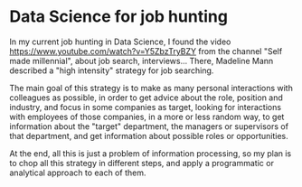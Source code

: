 # Data Science for job hunting
In my current job hunting in Data Science, I found the video https://www.youtube.com/watch?v=Y5ZbzTryBZY from the channel "Self made millennial", about job search, interviews... There, Madeline Mann described a "high intensity" strategy for job searching.

The main goal of this strategy is to make as many personal interactions with colleagues as possible, in order to get advice about the role, position and industry, and focus in some companies as target, looking for interactions with employees of those companies, in a more or less random way, to get information about the "target" department, the managers or supervisors of that department, and get information about possible roles or opportunities.

At the end, all this is just a problem of information processing, so my plan is to chop all this strategy in different steps, and apply a programmatic or analytical approach to each of them. 
